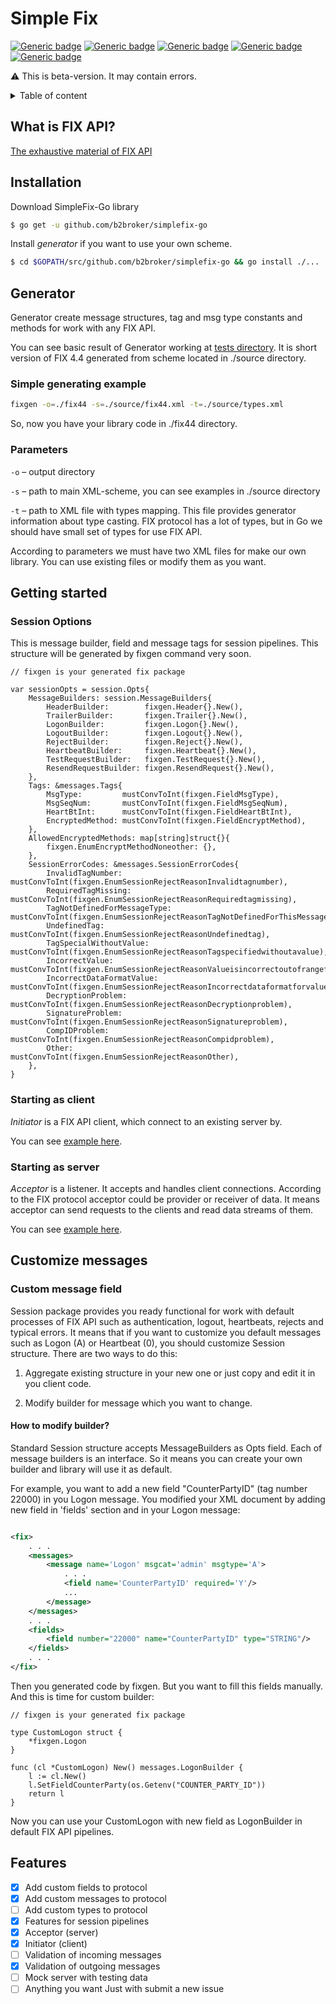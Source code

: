# Simple Fix

[![Generic badge](https://img.shields.io/github/v/release/b2broker/simplefix-go.svg?style=for-the-badge)](https://github.com/b2broker/simplefix-go/releases/latest)
[![Generic badge](https://goreportcard.com/badge/github.com/b2broker/simplefix-go?style=for-the-badge)](https://goreportcard.com/report/github.com/b2broker/simplefix-go)
[![Generic badge](https://img.shields.io/github/stars/b2broker/simplefix-go?style=for-the-badge&logo=GitHub)](https://github.com/b2broker/simplefix-go/stargazers)
[![Generic badge](https://img.shields.io/badge/Go->=1.16-blue.svg?style=for-the-badge&logo=go)](https://golang.org/doc/go1.16)
[![Generic badge](https://img.shields.io/badge/semver-semantic_release-blue.svg?style=for-the-badge&logo=semantic-release)](https://github.com/go-semantic-release/semantic-release)

:warning: This is beta-version. It may contain errors.

<details>
<summary>Table of content</summary>

## Table of contents

- [What is FIX](#what-is-fix-api)
- [Installation](#installation)
- [Getting started](#getting-started)
- [Generator](#generator)
- [Client (Initiator)](#starting-as-client)
- [Server (Acceptor)](#starting-as-server)
- [Features](#features)

</details>

## What is FIX API?

[The exhaustive material of FIX API](https://www.onixs.biz/fix-dictionary.html)

## Installation

Download SimpleFix-Go library

```sh
$ go get -u github.com/b2broker/simplefix-go
```

Install *generator* if you want to use your own scheme.

```sh
$ cd $GOPATH/src/github.com/b2broker/simplefix-go && go install ./...
```

## Generator

Generator create message structures, tag and msg type constants and methods for work with any FIX API.

You can see basic result of Generator working
at [tests directory](https://github.com/b2broker/simplefix-go/tree/master/tests/fix44). It is short version of FIX 4.4
generated from scheme located in ./source directory.

### Simple generating example

```sh
fixgen -o=./fix44 -s=./source/fix44.xml -t=./source/types.xml
```

So, now you have your library code in ./fix44 directory.

### Parameters

`-o` – output directory

`-s` – path to main XML-scheme, you can see examples in ./source directory

`-t` – path to XML file with types mapping. This file provides generator information about type casting. FIX protocol
has a lot of types, but in Go we should have small set of types for use FIX API.

According to parameters we must have two XML files for make our own library. You can use existing files or modify them
as you want.

## Getting started

### Session Options

This is message builder, field and message tags for session pipelines. This structure will be generated by fixgen
command very soon.

```
// fixgen is your generated fix package

var sessionOpts = session.Opts{
	MessageBuilders: session.MessageBuilders{
		HeaderBuilder:        fixgen.Header{}.New(),
		TrailerBuilder:       fixgen.Trailer{}.New(),
		LogonBuilder:         fixgen.Logon{}.New(),
		LogoutBuilder:        fixgen.Logout{}.New(),
		RejectBuilder:        fixgen.Reject{}.New(),
		HeartbeatBuilder:     fixgen.Heartbeat{}.New(),
		TestRequestBuilder:   fixgen.TestRequest{}.New(),
		ResendRequestBuilder: fixgen.ResendRequest{}.New(),
	},
	Tags: &messages.Tags{
		MsgType:         mustConvToInt(fixgen.FieldMsgType),
		MsgSeqNum:       mustConvToInt(fixgen.FieldMsgSeqNum),
		HeartBtInt:      mustConvToInt(fixgen.FieldHeartBtInt),
		EncryptedMethod: mustConvToInt(fixgen.FieldEncryptMethod),
	},
	AllowedEncryptedMethods: map[string]struct{}{
		fixgen.EnumEncryptMethodNoneother: {},
	},
	SessionErrorCodes: &messages.SessionErrorCodes{
		InvalidTagNumber:            mustConvToInt(fixgen.EnumSessionRejectReasonInvalidtagnumber),
		RequiredTagMissing:          mustConvToInt(fixgen.EnumSessionRejectReasonRequiredtagmissing),
		TagNotDefinedForMessageType: mustConvToInt(fixgen.EnumSessionRejectReasonTagNotDefinedForThisMessageType),
		UndefinedTag:                mustConvToInt(fixgen.EnumSessionRejectReasonUndefinedtag),
		TagSpecialWithoutValue:      mustConvToInt(fixgen.EnumSessionRejectReasonTagspecifiedwithoutavalue),
		IncorrectValue:              mustConvToInt(fixgen.EnumSessionRejectReasonValueisincorrectoutofrangeforthistag),
		IncorrectDataFormatValue:    mustConvToInt(fixgen.EnumSessionRejectReasonIncorrectdataformatforvalue),
		DecryptionProblem:           mustConvToInt(fixgen.EnumSessionRejectReasonDecryptionproblem),
		SignatureProblem:            mustConvToInt(fixgen.EnumSessionRejectReasonSignatureproblem),
		CompIDProblem:               mustConvToInt(fixgen.EnumSessionRejectReasonCompidproblem),
		Other:                       mustConvToInt(fixgen.EnumSessionRejectReasonOther),
	},
}
```

### Starting as client

*Initiator* is a FIX API client, which connect to an existing server by.

You can see [example here](https://github.com/b2broker/simplefix-go/blob/master/examples/initiator/main.go).

### Starting as server

*Acceptor* is a listener. It accepts and handles client connections. According to the FIX protocol acceptor could be
provider or receiver of data. It means acceptor can send requests to the clients and read data streams of them.

You can see [example here](https://github.com/b2broker/simplefix-go/blob/master/examples/acceptor/main.go).

## Customize messages

### Custom message field

Session package provides you ready functional for work with default processes of FIX API such as authentication, logout,
heartbeats, rejects and typical errors. It means that if you want to customize you default messages such as Logon (A) or
Heartbeat (0), you should customize Session structure. There are two ways to do this:

1. Aggregate existing structure in your new one or just copy and edit it in you client code.

2. Modify builder for message which you want to change.

#### How to modify builder?

Standard Session structure accepts MessageBuilders as Opts field. Each of message builders is an interface. So it means
you can create your own builder and library will use it as default.

For example, you want to add a new field "CounterPartyID" (tag number 22000) in you Logon message. You modified your XML
document by adding new field in 'fields' section and in your Logon message:

```xml

<fix>
    . . .
    <messages>
        <message name='Logon' msgcat='admin' msgtype='A'>
            . . .
            <field name='CounterPartyID' required='Y'/>
            ...
        </message>
    </messages>
    . . .
    <fields>
        <field number="22000" name="CounterPartyID" type="STRING"/>
    </fields>
    . . .
</fix>
```

Then you generated code by fixgen. But you want to fill this fields manually. And this is time for custom builder:

```
// fixgen is your generated fix package

type CustomLogon struct {
    *fixgen.Logon
}

func (cl *CustomLogon) New() messages.LogonBuilder {
    l := cl.New()
    l.SetFieldCounterParty(os.Getenv("COUNTER_PARTY_ID"))
    return l
}
```

Now you can use your CustomLogon with new field as LogonBuilder in default FIX API pipelines.

## Features

- [x] Add custom fields to protocol
- [x] Add custom messages to protocol
- [ ] Add custom types to protocol
- [x] Features for session pipelines
- [x] Acceptor (server)
- [x] Initiator (client)
- [ ] Validation of incoming messages
- [x] Validation of outgoing messages
- [ ] Mock server with testing data
- [ ] Anything you want Just with submit a new issue
